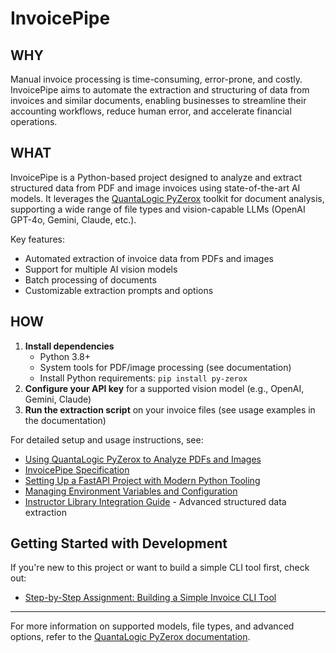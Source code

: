 # InvoicePipe

## WHY

Manual invoice processing is time-consuming, error-prone, and costly. InvoicePipe aims to automate the extraction and structuring of data from invoices and similar documents, enabling businesses to streamline their accounting workflows, reduce human error, and accelerate financial operations.

## WHAT

InvoicePipe is a Python-based project designed to analyze and extract structured data from PDF and image invoices using state-of-the-art AI models. It leverages the [QuantaLogic PyZerox](https://github.com/quantalogic/quantalogic-pyzerox) toolkit for document analysis, supporting a wide range of file types and vision-capable LLMs (OpenAI GPT-4o, Gemini, Claude, etc.).

Key features:
- Automated extraction of invoice data from PDFs and images
- Support for multiple AI vision models
- Batch processing of documents
- Customizable extraction prompts and options

## HOW

1. **Install dependencies**
   - Python 3.8+
   - System tools for PDF/image processing (see documentation)
   - Install Python requirements: `pip install py-zerox`
2. **Configure your API key** for a supported vision model (e.g., OpenAI, Gemini, Claude)
3. **Run the extraction script** on your invoice files (see usage examples in the documentation)

For detailed setup and usage instructions, see:
- [Using QuantaLogic PyZerox to Analyze PDFs and Images](docs/using-quantalogic-pyzerox.md)
- [InvoicePipe Specification](docs/spec-invoice.md)
- [Setting Up a FastAPI Project with Modern Python Tooling](docs/setup-fastapi-project.md)
- [Managing Environment Variables and Configuration](docs/managing-env-files.md)
- [Instructor Library Integration Guide](docs/instructor-integration-guide.md) - Advanced structured data extraction

## Getting Started with Development

If you're new to this project or want to build a simple CLI tool first, check out:
- [Step-by-Step Assignment: Building a Simple Invoice CLI Tool](docs/preparation-work/step-by-step-assignment.md)

---

For more information on supported models, file types, and advanced options, refer to the [QuantaLogic PyZerox documentation](https://github.com/quantalogic/quantalogic-pyzerox).
